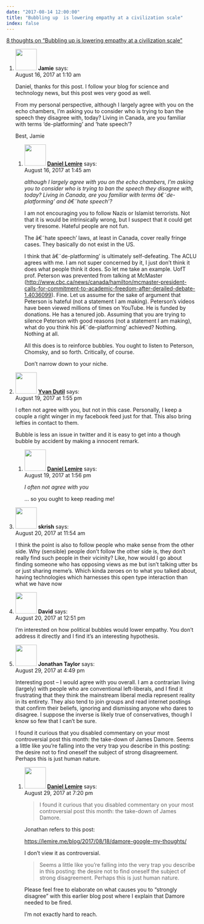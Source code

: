 ```yaml
---
date: "2017-08-14 12:00:00"
title: "Bubbling up  is lowering empathy at a civilization scale"
index: false
---
```


[8 thoughts on &ldquo;Bubbling up is lowering empathy at a civilization scale&rdquo;](/lemire/blog/2017/08-14-bubbling-up-is-lowering-empathy-at-a-civilization-scale)

<ol class="comment-list">
<li id="comment-284222" class="comment even thread-even depth-1 parent">
<div class="comment-author vcard">
<img alt src="https://secure.gravatar.com/avatar/d784df051ecf67b46742671198d3bcf7?s=56&#038;d=mm&#038;r=g" srcset="https://secure.gravatar.com/avatar/d784df051ecf67b46742671198d3bcf7?s=112&#038;d=mm&#038;r=g 2x" class="avatar avatar-56 photo" height="56" width="56" decoding="async" /> <b class="fn">Jamie</b> <span class="says">says:</span> </div>
<div class="comment-metadata"><time datetime="2017-08-16T01:10:10+00:00">August 16, 2017 at 1:10 am</time></a> </div>
<div class="comment-content">
<p>Daniel, thanks for this post. I follow your blog for science and technology news, but this post wes very good as well.</p>
<p>From my personal perspective, although I largely agree with you on the echo chambers, I&rsquo;m asking you to consider who is trying to ban the speech they disagree with, today? Living in Canada, are you familiar with terms &lsquo;de-platforming&rsquo; and &lsquo;hate speech&rsquo;?</p>
<p>Best, Jamie</p>
</div>
<ol class="children">
<li id="comment-284223" class="comment byuser comment-author-lemire bypostauthor odd alt depth-2">
<div class="comment-author vcard">
<img alt src="https://secure.gravatar.com/avatar/2ca999bef9535950f5b84281a4dab006?s=56&#038;d=mm&#038;r=g" srcset="https://secure.gravatar.com/avatar/2ca999bef9535950f5b84281a4dab006?s=112&#038;d=mm&#038;r=g 2x" class="avatar avatar-56 photo" height="56" width="56" decoding="async" /> <b class="fn"><a href="https://lemire.me/en/" class="url" rel="ugc">Daniel Lemire</a></b> <span class="says">says:</span> </div>
<div class="comment-metadata"><time datetime="2017-08-16T01:45:11+00:00">August 16, 2017 at 1:45 am</time></a> </div>
<div class="comment-content">
<p><em> although I largely agree with you on the echo chambers, I&rsquo;m asking you to consider who is trying to ban the speech they disagree with, today? Living in Canada, are you familiar with terms â€˜de-platforming&rsquo; and â€˜hate speech&rsquo;?</em></p>
<p>I am not encouraging you to follow Nazis or Islamist terrorists. Not that it is would be intrinsically wrong, but I suspect that it could get very tiresome. Hateful people are not fun.</p>
<p>The â€˜hate speech&rsquo; laws, at least in Canada, cover really fringe cases. They basically do not exist in the US. </p>
<p>I think that â€˜de-platforming&rsquo; is ultimately self-defeating. The ACLU agrees with me. I am not super concerned by it, I just don&rsquo;t think it does what people think it does. So let me take an example. UofT prof. Peterson was prevented from talking at McMaster (<a href="http://www.cbc.ca/news/canada/hamilton/mcmaster-president-calls-for-commitment-to-academic-freedom-after-derailed-debate-1.4036099" rel="nofollow ugc">http://www.cbc.ca/news/canada/hamilton/mcmaster-president-calls-for-commitment-to-academic-freedom-after-derailed-debate-1.4036099</a>). Fine. Let us assume for the sake of argument that Peterson is hateful (not a statement I am making). Peterson&rsquo;s videos have been viewed millions of times on YouTube. He is funded by donations. He has a tenured job. Assuming that you are trying to silence Peterson with good reasons (not a statement I am making), what do you think his â€˜de-platforming&rsquo; achieved? Nothing. Nothing at all.</p>
<p>All this does is to reinforce bubbles. You ought to listen to Peterson, Chomsky, and so forth. Critically, of course.</p>
<p>Don&rsquo;t narrow down to your niche.</p>
</div>
</li>
</ol>
</li>
<li id="comment-284418" class="comment even thread-odd thread-alt depth-1 parent">
<div class="comment-author vcard">
<img alt src="https://secure.gravatar.com/avatar/6bec2d18112bc88dc8e0a571ef0cd86d?s=56&#038;d=mm&#038;r=g" srcset="https://secure.gravatar.com/avatar/6bec2d18112bc88dc8e0a571ef0cd86d?s=112&#038;d=mm&#038;r=g 2x" class="avatar avatar-56 photo" height="56" width="56" loading="lazy" decoding="async" /> <b class="fn"><a href="http://yvandutil.simplesite.com" class="url" rel="ugc external nofollow">Yvan Dutil</a></b> <span class="says">says:</span> </div>
<div class="comment-metadata"><time datetime="2017-08-19T13:55:17+00:00">August 19, 2017 at 1:55 pm</time></a> </div>
<div class="comment-content">
<p>I often not agree with you, but not in this case. Personally, I keep a couple a right winger in my facebook feed just for that. This also bring lefties in contact to them. </p>
<p>Bubble is less an issue in twitter and it is easy to get into a though bubble by accident by making a innocent remark.</p>
</div>
<ol class="children">
<li id="comment-284419" class="comment byuser comment-author-lemire bypostauthor odd alt depth-2">
<div class="comment-author vcard">
<img alt src="https://secure.gravatar.com/avatar/2ca999bef9535950f5b84281a4dab006?s=56&#038;d=mm&#038;r=g" srcset="https://secure.gravatar.com/avatar/2ca999bef9535950f5b84281a4dab006?s=112&#038;d=mm&#038;r=g 2x" class="avatar avatar-56 photo" height="56" width="56" loading="lazy" decoding="async" /> <b class="fn"><a href="https://lemire.me/en/" class="url" rel="ugc">Daniel Lemire</a></b> <span class="says">says:</span> </div>
<div class="comment-metadata"><time datetime="2017-08-19T13:56:58+00:00">August 19, 2017 at 1:56 pm</time></a> </div>
<div class="comment-content">
<p><em>I often not agree with you</em></p>
<p>&#8230; so you ought to keep reading me!</p>
</div>
</li>
</ol>
</li>
<li id="comment-284537" class="comment even thread-even depth-1">
<div class="comment-author vcard">
<img alt src="https://secure.gravatar.com/avatar/a3aed1b526f08e99f590d940b80a7ab8?s=56&#038;d=mm&#038;r=g" srcset="https://secure.gravatar.com/avatar/a3aed1b526f08e99f590d940b80a7ab8?s=112&#038;d=mm&#038;r=g 2x" class="avatar avatar-56 photo" height="56" width="56" loading="lazy" decoding="async" /> <b class="fn">skrish</b> <span class="says">says:</span> </div>
<div class="comment-metadata"><time datetime="2017-08-20T11:54:58+00:00">August 20, 2017 at 11:54 am</time></a> </div>
<div class="comment-content">
<p>I think the point is also to follow people who make sense from the other side. Why (sensible) people don&rsquo;t follow the other side is, they don&rsquo;t really find such people in their vicinity? Like, how would I go about finding someone who has opposing views as me but isn&rsquo;t talking utter bs or just sharing meme&rsquo;s. Which kinda zeroes on to what you talked about, having technologies which harnesses this open type interaction than what we have now</p>
</div>
</li>
<li id="comment-284541" class="comment odd alt thread-odd thread-alt depth-1">
<div class="comment-author vcard">
<img alt src="https://secure.gravatar.com/avatar/d9070b015b3fa0447a13bb8844873b42?s=56&#038;d=mm&#038;r=g" srcset="https://secure.gravatar.com/avatar/d9070b015b3fa0447a13bb8844873b42?s=112&#038;d=mm&#038;r=g 2x" class="avatar avatar-56 photo" height="56" width="56" loading="lazy" decoding="async" /> <b class="fn">David</b> <span class="says">says:</span> </div>
<div class="comment-metadata"><time datetime="2017-08-20T12:51:21+00:00">August 20, 2017 at 12:51 pm</time></a> </div>
<div class="comment-content">
<p>I&rsquo;m interested on how political bubbles would lower empathy. You don&rsquo;t address it directly and I find it&rsquo;s an interesting hypothesis.</p>
</div>
</li>
<li id="comment-285149" class="comment even thread-even depth-1 parent">
<div class="comment-author vcard">
<img alt src="https://secure.gravatar.com/avatar/ff6e2d95738e61e8c252b241949df142?s=56&#038;d=mm&#038;r=g" srcset="https://secure.gravatar.com/avatar/ff6e2d95738e61e8c252b241949df142?s=112&#038;d=mm&#038;r=g 2x" class="avatar avatar-56 photo" height="56" width="56" loading="lazy" decoding="async" /> <b class="fn">Jonathan Taylor</b> <span class="says">says:</span> </div>
<div class="comment-metadata"><time datetime="2017-08-29T16:49:27+00:00">August 29, 2017 at 4:49 pm</time></a> </div>
<div class="comment-content">
<p>Interesting post &#8211; I would agree with you overall. I am a contrarian living (largely) with people who are conventional left-liberals, and I find it frustrating that they think the mainstream liberal media represent reality in its entirety. They also tend to join groups and read internet postings that confirm their beliefs, ignoring and dismissing anyone who dares to disagree. I suppose the inverse is likely true of conservatives, though I know so few that I can&rsquo;t be sure.</p>
<p>I found it curious that you disabled commentary on your most controversial post this month: the take-down of James Damore. Seems a little like you&rsquo;re falling into the very trap you describe in this posting: the desire not to find oneself the subject of strong disagreement. Perhaps this is just human nature.</p>
</div>
<ol class="children">
<li id="comment-285152" class="comment byuser comment-author-lemire bypostauthor odd alt depth-2">
<div class="comment-author vcard">
<img alt src="https://secure.gravatar.com/avatar/2ca999bef9535950f5b84281a4dab006?s=56&#038;d=mm&#038;r=g" srcset="https://secure.gravatar.com/avatar/2ca999bef9535950f5b84281a4dab006?s=112&#038;d=mm&#038;r=g 2x" class="avatar avatar-56 photo" height="56" width="56" loading="lazy" decoding="async" /> <b class="fn"><a href="https://lemire.me/en/" class="url" rel="ugc">Daniel Lemire</a></b> <span class="says">says:</span> </div>
<div class="comment-metadata"><time datetime="2017-08-29T19:20:00+00:00">August 29, 2017 at 7:20 pm</time></a> </div>
<div class="comment-content">
<blockquote><p>I found it curious that you disabled commentary on your most controversial post this month: the take-down of James Damore.</p></blockquote>
<p>Jonathan refers to this post:</p>
<p><a href="https://lemire.me/blog/2017/08/18/damore-google-my-thoughts/" rel="ugc">https://lemire.me/blog/2017/08/18/damore-google-my-thoughts/</a></p>
<p>I don&rsquo;t view it as controversial.</p>
<blockquote><p>Seems a little like you&rsquo;re falling into the very trap you describe in this posting: the desire not to find oneself the subject of strong disagreement. Perhaps this is just human nature.</p></blockquote>
<p>Please feel free to elaborate on what causes you to &ldquo;strongly disagree&rdquo; with this earlier blog post where I explain that Damore needed to be fired.</p>
<p>I&rsquo;m not exactly hard to reach.</p>
</div>
</li>
</ol>
</li>
</ol>
